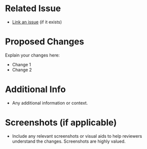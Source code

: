 # Related Issue
- [Link an issue](https://docs.github.com/en/issues/tracking-your-work-with-issues/linking-a-pull-request-to-an-issue) (if it exists)

# Proposed Changes
Explain your changes here:
- Change 1
- Change 2

# Additional Info
- Any additional information or context.

# Screenshots (if applicable)
- Include any relevant screenshots or visual aids to help reviewers understand the changes. Screenshots are highly valued.
